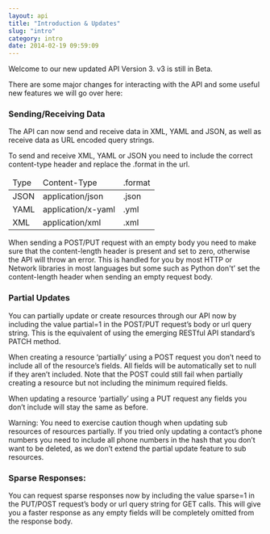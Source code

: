 ```yaml
---
layout: api
title: "Introduction & Updates"
slug: "intro"
category: intro
date: 2014-02-19 09:59:09
---
```



<p>Welcome to our new updated API Version 3. v3 is still in Beta.</p>
<p>There are some major changes for interacting with the API and some useful new features we will go over here:</p>
<h3>Sending/Receiving Data</h3>
<p>The API can now send <span class="underlined">and</span> receive data in XML, YAML and JSON, as well as receive data as URL encoded query strings.</p>
<p>To send and receive XML, YAML or JSON you need to include the correct content-type header and replace the .format in the url.</p>
<table class="table table-striped table-bordered">
  <thead>
    <tr>
      <td>Type</td>
      <td>Content-Type</td>
      <td>.format</td>
    </tr>
  </thead>
  <tbody>
    <tr>
      <td class="name">JSON</td>
      <td>application/json</td>
      <td>.json</td>
    </tr>
    <tr>
      <td class="name">YAML</td>
      <td>application/x-yaml</td>
      <td>.yml</td>
    </tr>
    <tr>
      <td class="name">XML</td>
      <td>application/xml</td>
      <td>.xml</td>
    </tr>
  </tbody>
</table>
<p>When sending a <span class="post-text">POST</span>/<span class="put-text">PUT</span> request with an empty body you need to make sure that the content-length header is present and set to zero, otherwise the API will throw an error. This is handled for you by most HTTP or Network libraries in most languages but some such as Python don't’ set the content-length header when sending an empty request body.</p>
<h3>Partial Updates</h3>
<p>You can partially update or create resources through our API now by including the value partial=1 in the <span class="post-text">POST</span>/<span class="put-text">PUT</span> request’s body or url query string. This is the equivalent of using the emerging RESTful API standard’s PATCH method.</p>
<p>When creating a resource ‘partially’ using a <span class="post-text">POST</span> request you don’t need to include all of the resource’s fields. All fields will be automatically set to null if they aren’t included. Note that the <span class="post-text">POST</span> could still fail when partially creating a resource but not including the minimum required fields.</p> 
<p>When updating a resource ‘partially’ using a <span class="put-text">PUT</span> request any fields you don’t include will stay the same as before.</p>
<p><span class="strong">Warning:</span> You need to exercise caution though when updating sub resources of resources partially. If you tried only updating a contact’s phone numbers you need to include all phone numbers in the hash that you don’t want to be deleted, as we don’t extend the partial update feature to sub resources.</p>
<h3>Sparse Responses:</h3>
<p>You can request sparse responses now by including the value sparse=1 in the <span class="put-text">PUT</span>/<span class="post-text">POST</span> request’s body or url query string for GET calls. This will give you a faster response as any empty fields will be completely omitted from the response body.</p>


